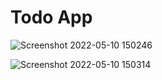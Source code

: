 # Todo App

![Screenshot 2022-05-10 150246](https://user-images.githubusercontent.com/70541804/167647458-ea892712-8d65-4511-9a5b-b62e8345168b.png)

![Screenshot 2022-05-10 150314](https://user-images.githubusercontent.com/70541804/167647484-a8abe95c-a282-460e-9429-cce11548234b.png)
